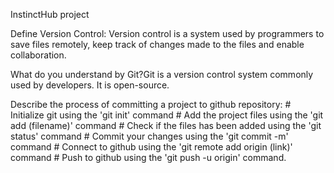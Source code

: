 InstinctHub project

Define Version Control: Version control is a system used by programmers to save files remotely, keep track of changes made to the files and enable collaboration.

What do you understand by Git?Git is a version control system commonly used by developers. It is open-source.

Describe the process of committing a project to github repository:
    # Initialize git using the 'git init' command
    # Add the project files using the 'git add (filename)' command
    # Check if the files has been added using the 'git status' command
    # Commit your changes using the 'git commit -m' command
    # Connect to github using the 'git remote add origin (link)' command
    # Push to github using the 'git push -u origin' command.
